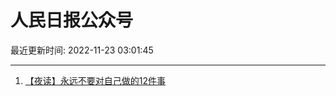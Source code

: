 # 人民日报公众号

最近更新时间: 2022-11-23 03:01:45

--- 
1. [【夜读】永远不要对自己做的12件事](https://mp.weixin.qq.com/s/mE69QZlCNVCZQJqGiYnHew) 

